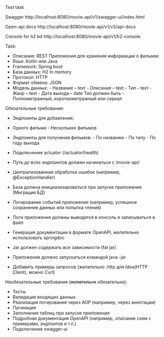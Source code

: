 Test task

Swagger
http://localhost:8080/movie-api/v1/swagger-ui/index.html

Open-api docs
http://localhost:8080/movie-api/v1/v3/api-docs

Console for h2 bd
http://localhost:8080/movie-api/v1/h2-console

Task:
- Описание: REST Приложения для хранения информации о фильмах
- Язык: Kotlin или Java
- Framework: Spring boot
- База данных: H2 in memory 
- Протокол: HTTP
- Формат обмена: JSON
- Модель данных:
        - Название – text 
        - Описание – text
        - Тип - text
        - Жанр – text 
        - Дата выхода – date 
      Тип должен быть - Полнометражный, короткометражный или сериал
      
Обязательные требования:
- Эндпоинты для добавления:
- Одного фильма
        - Нескольких фильмов
- Эндпоинты для получения фильмов:
        - По названию
        - По типу
        - По году выхода
- Подключение actuator (/actuator/health)
- Путь до всех эндпоинтов должен начинаться с /movie-api/
- Централизованная обработка ошибок (например, @ExceptionHandler)
 
- База должна инициализироваться при запуске приложения (Миграция БД)
 
- Логирование событий приложения (например, успешное сохранение данных или попытка чтения)
- Логи приложения должны выводится в консоль и записываться в файл
 
- Генерация документации в формате OpenAPI, желательно использовать springdoc
 
- Jar должен содержать все зависимости (fat jar)
- Приложение должно запускаться командой java -jar
 
- Добавить примеры запросов (желательно .http для Idea(HTTP Client), можно  Curl)
 
Необязательные требования (~~желательно~~ обязательно):
- Тесты
- Валидация входящих данных
- Реализация логирования через AOP (например, через аннотации)
- Пагинация
- Заполнение таблиц при запуске приложения 
- Подробная документация OpenAPI (например, описание схем с примерами, эндпоитов и т.п.)
- Подключение swagger-ui
